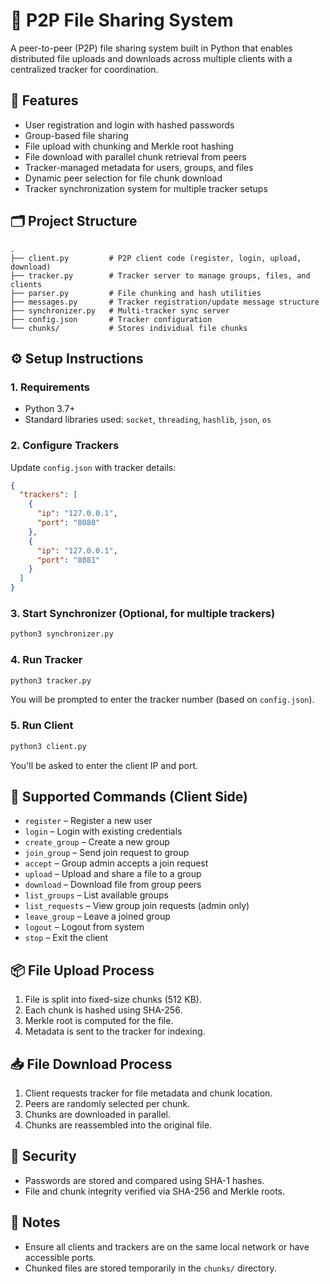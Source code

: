 
# 📡 P2P File Sharing System

A peer-to-peer (P2P) file sharing system built in Python that enables distributed file uploads and downloads across multiple clients with a centralized tracker for coordination.

## 🚀 Features

* User registration and login with hashed passwords
* Group-based file sharing
* File upload with chunking and Merkle root hashing
* File download with parallel chunk retrieval from peers
* Tracker-managed metadata for users, groups, and files
* Dynamic peer selection for file chunk download
* Tracker synchronization system for multiple tracker setups

## 🗂️ Project Structure

```
.
├── client.py         # P2P client code (register, login, upload, download)
├── tracker.py        # Tracker server to manage groups, files, and clients
├── parser.py         # File chunking and hash utilities
├── messages.py       # Tracker registration/update message structure
├── synchronizer.py   # Multi-tracker sync server
├── config.json       # Tracker configuration
└── chunks/           # Stores individual file chunks
```

## ⚙️ Setup Instructions

### 1. Requirements

* Python 3.7+
* Standard libraries used: `socket`, `threading`, `hashlib`, `json`, `os`

### 2. Configure Trackers

Update `config.json` with tracker details:

```json
{
  "trackers": [
    {
      "ip": "127.0.0.1",
      "port": "8080"
    },
    {
      "ip": "127.0.0.1",
      "port": "8081"
    }
  ]
}
```

### 3. Start Synchronizer (Optional, for multiple trackers)

```bash
python3 synchronizer.py
```

### 4. Run Tracker

```bash
python3 tracker.py
```

You will be prompted to enter the tracker number (based on `config.json`).

### 5. Run Client

```bash
python3 client.py
```

You'll be asked to enter the client IP and port.

## 🧪 Supported Commands (Client Side)

* `register` – Register a new user
* `login` – Login with existing credentials
* `create_group` – Create a new group
* `join_group` – Send join request to group
* `accept` – Group admin accepts a join request
* `upload` – Upload and share a file to a group
* `download` – Download file from group peers
* `list_groups` – List available groups
* `list_requests` – View group join requests (admin only)
* `leave_group` – Leave a joined group
* `logout` – Logout from system
* `stop` – Exit the client

## 📦 File Upload Process

1. File is split into fixed-size chunks (512 KB).
2. Each chunk is hashed using SHA-256.
3. Merkle root is computed for the file.
4. Metadata is sent to the tracker for indexing.

## 📥 File Download Process

1. Client requests tracker for file metadata and chunk location.
2. Peers are randomly selected per chunk.
3. Chunks are downloaded in parallel.
4. Chunks are reassembled into the original file.

## 🔐 Security

* Passwords are stored and compared using SHA-1 hashes.
* File and chunk integrity verified via SHA-256 and Merkle roots.

## 📎 Notes

* Ensure all clients and trackers are on the same local network or have accessible ports.
* Chunked files are stored temporarily in the `chunks/` directory.

